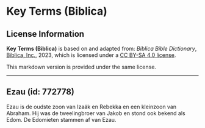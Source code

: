 # Key Terms (Biblica)

## License Information

**Key Terms (Biblica)** is based on and adapted from: _Biblica Bible Dictionary_, [Biblica, Inc.](https://www.biblica.com/), 2023, which is licensed under a [CC BY-SA 4.0 license](https://creativecommons.org/licenses/by-sa/4.0/legalcode.en).

This markdown version is provided under the same license.



--------------------------------

## Ezau (id: 772778)

Ezau is de oudste zoon van Izaäk en Rebekka en een kleinzoon van Abraham. Hij was de tweelingbroer van Jakob en stond ook bekend als Edom. De Edomieten stammen af van Ezau.


